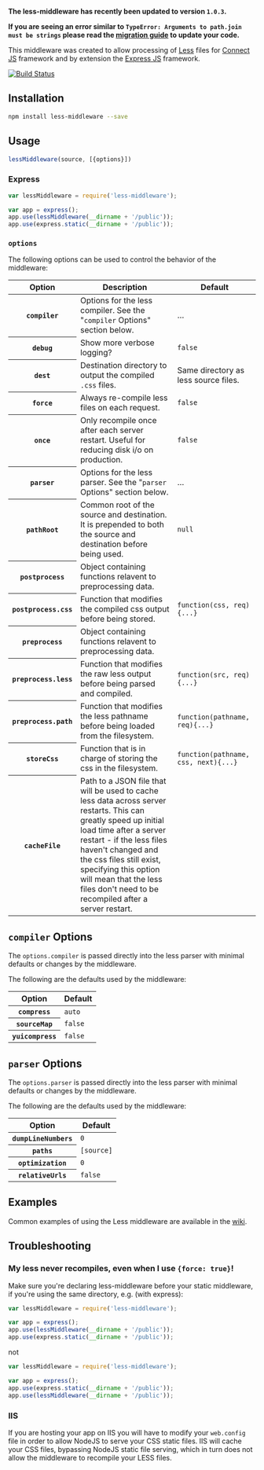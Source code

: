 **The less-middleware has recently been updated to version `1.0.3`.**

**If you are seeing an error similar to `TypeError: Arguments to path.join must be strings` please read the [migration guide](https://github.com/emberfeather/less.js-middleware/wiki/Migration-0.1.x-1.0.x) to update your code.**

This middleware was created to allow processing of [Less](http://lesscss.org) files for [Connect JS](http://www.senchalabs.org/connect/) framework and by extension the [Express JS](http://expressjs.com/) framework.

[![Build Status](https://drone.io/github.com/emberfeather/less.js-middleware/status.png)](https://drone.io/github.com/emberfeather/less.js-middleware/latest)

## Installation

```sh
npm install less-middleware --save
```

## Usage

```js
lessMiddleware(source, [{options}])
```

### Express

```js
var lessMiddleware = require('less-middleware');

var app = express();
app.use(lessMiddleware(__dirname + '/public'));
app.use(express.static(__dirname + '/public'));
```

### `options`

The following options can be used to control the behavior of the middleware:

<table>
    <thead>
        <tr>
            <th>Option</th>
            <th>Description</th>
            <th>Default</th>
        </tr>
    </thead>
    <tbody>
        <tr>
            <th><code>compiler</code></th>
            <td>Options for the less compiler. See the "<code>compiler</code> Options" section below.</td>
            <td>&hellip;</td>
        </tr>
        <tr>
            <th><code>debug</code></th>
            <td>Show more verbose logging?</td>
            <td><code>false</code></td>
        </tr>
        <tr>
            <th><code>dest</code></th>
            <td>Destination directory to output the compiled <code>.css</code> files.</td>
            <td>Same directory as less source files.</td>
        </tr>
        <tr>
            <th><code>force</code></th>
            <td>Always re-compile less files on each request.</td>
            <td><code>false</code></td>
        </tr>
        <tr>
            <th><code>once</code></th>
            <td>Only recompile once after each server restart. Useful for reducing disk i/o on production.</td>
            <td><code>false</code></td>
        </tr>
        <tr>
            <th><code>parser</code></th>
            <td>Options for the less parser. See the "<code>parser</code> Options" section below.</td>
            <td>&hellip;</td>
        </tr>
        <tr>
            <th><code>pathRoot</code></th>
            <td>Common root of the source and destination. It is prepended to both the source and destination before being used.</td>
            <td><code>null</code></td>
        </tr>
        <tr>
            <th><code>postprocess</code></th>
            <td>Object containing functions relavent to preprocessing data.</td>
            <td></td>
        </tr>
        <tr>
            <th><code>postprocess.css</code></th>
            <td>Function that modifies the compiled css output before being stored.</td>
            <td><code>function(css, req){...}</code></td>
        </tr>
        <tr>
            <th><code>preprocess</code></th>
            <td>Object containing functions relavent to preprocessing data.</td>
            <td></td>
        </tr>
        <tr>
            <th><code>preprocess.less</code></th>
            <td>Function that modifies the raw less output before being parsed and compiled.</td>
            <td><code>function(src, req){...}</code></td>
        </tr>
        <tr>
            <th><code>preprocess.path</code></th>
            <td>Function that modifies the less pathname before being loaded from the filesystem.</td>
            <td><code>function(pathname, req){...}</code></td>
        </tr>
        <tr>
            <th><code>storeCss</code></th>
            <td>Function that is in charge of storing the css in the filesystem.</td>
            <td><code>function(pathname, css, next){...}</code></td>
        </tr>
        <tr>
            <th><code>cacheFile</code></th>
            <td>Path to a JSON file that will be used to cache less data across server restarts. This can greatly speed up initial load time after a server restart - if the less files haven't changed and the css files still exist, specifying this option will mean that the less files don't need to be recompiled after a server restart.</td>
            <td></td>
        </tr>
    </tbody>
</table>

## `compiler` Options

The `options.compiler` is passed directly into the less parser with minimal defaults or changes by the middleware.

The following are the defaults used by the middleware:

<table>
    <thead>
        <tr>
            <th>Option</th>
            <th>Default</th>
        </tr>
    </thead>
    <tbody>
        <tr>
            <th><code>compress</code></th>
            <td><code>auto</code></td>
        </tr>
        <tr>
            <th><code>sourceMap</code></th>
            <td><code>false</code></td>
        </tr>
        <tr>
            <th><code>yuicompress</code></th>
            <td><code>false</code></td>
        </tr>
    </tbody>
</table>

## `parser` Options

The `options.parser` is passed directly into the less parser with minimal defaults or changes by the middleware.

The following are the defaults used by the middleware:

<table>
    <thead>
        <tr>
            <th>Option</th>
            <th>Default</th>
        </tr>
    </thead>
    <tbody>
        <tr>
            <th><code>dumpLineNumbers</code></th>
            <td><code>0</code></td>
        </tr>
        <tr>
            <th><code>paths</code></th>
            <td><code>[source]</code></td>
        </tr>
        <tr>
            <th><code>optimization</code></th>
            <td><code>0</code></td>
        </tr>
        <tr>
            <th><code>relativeUrls</code></th>
            <td><code>false</code></td>
        </tr>
    </tbody>
</table>

## Examples

Common examples of using the Less middleware are available in the [wiki](https://github.com/emberfeather/less.js-middleware/wiki/Examples).

## Troubleshooting

### My less never recompiles, even when I use `{force: true}`!

Make sure you're declaring less-middleware before your static middleware, if you're using the same directory, e.g. (with express):


```js
var lessMiddleware = require('less-middleware');

var app = express();
app.use(lessMiddleware(__dirname + '/public'));
app.use(express.static(__dirname + '/public'));
```

not

```js
var lessMiddleware = require('less-middleware');

var app = express();
app.use(express.static(__dirname + '/public'));
app.use(lessMiddleware(__dirname + '/public'));
```

### IIS

If you are hosting your app on IIS you will have to modify your `web.config` file in order to allow NodeJS to serve your CSS static files.  IIS will cache your CSS files, bypassing NodeJS static file serving, which in turn does not allow the middleware to recompile your LESS files.
